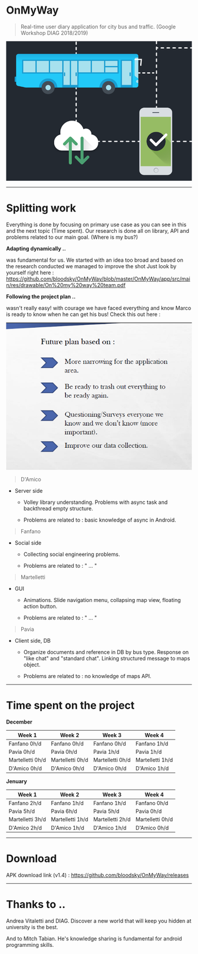 # OnMyWay

> Real-time user diary application for city bus and traffic. (Google Workshop DIAG 2018/2019)

![alt text](https://github.com/bloodsky/OnMyWay/blob/master/OnMyWay/app/src/main/res/drawable/asd.png)

---

# Splitting work


Everything is done by focusing on primary use case as you can see in this and the next topic (Time spent).
Our research is done all on library, API and problems related to our main goal. (Where is my bus?)


**Adapting dynamically ..**

was fundamental for us. We started with an idea too broad and based on the research conducted we managed to improve the shot
Just look by yourself right here : https://github.com/bloodsky/OnMyWay/blob/master/OnMyWay/app/src/main/res/drawable/On%20my%20way%20team.pdf


**Following the project plan ..**

wasn't really easy! with courage we have faced everything and know Marco is ready to know when he can get his bus!
Check this out here : 



![alt text](https://github.com/bloodsky/OnMyWay/blob/master/OnMyWay/app/src/main/res/drawable/screen8.png)




> D'Amico

- Server side

  - Volley library understanding. Problems with async task and backthread empty structure.
  
  - Problems are related to : basic knowledge of async in Android. 

> Fanfano

- Social side

  - Collecting social engineering problems. 

  - Problems are related to : " ... "

> Martelletti

- GUI
  
  - Animations. Slide navigation menu, collapsing map view, floating action button.
  
  - Problems are related to : " ... "

> Pavia

- Client side, DB 

  - Organize documents and reference in DB by bus type. Response on "like chat" and "standard chat".  Linking structured message to maps object. 
  
  - Problems are related to : no knowledge of maps API.

---
# Time spent on the project

**December**

Week 1 | Week 2 | Week 3 | Week 4
------------ | ------------- | ------------- | -------------
Fanfano     0h/d | Fanfano     0h/d | Fanfano     0h/d | Fanfano     1h/d
Pavia       0h/d | Pavia       0h/d | Pavia       1h/d | Pavia       1h/d
Martelletti 0h/d | Martelletti 0h/d | Martelletti 0h/d | Martelletti 1h/d
D'Amico     0h/d | D'Amico     0h/d | D'Amico     0h/d | D'Amico     1h/d


**Jenuary**

Week 1 | Week 2 | Week 3 | Week 4
------------ | ------------- | ------------- | -------------
Fanfano     2h/d | Fanfano     1h/d | Fanfano     1h/d | Fanfano     0h/d
Pavia       5h/d | Pavia       6h/d | Pavia       5h/d | Pavia       0h/d
Martelletti 3h/d | Martelletti 1h/d | Martelletti 2h/d | Martelletti 0h/d
D'Amico     2h/d | D'Amico     1h/d | D'Amico     1h/d | D'Amico     0h/d 

---

# Download

APK download link (v1.4) : https://github.com/bloodsky/OnMyWay/releases

---

# Thanks to ..

Andrea Vitaletti and DIAG. Discover a new world that will keep you hidden at university is the best.

And to Mitch Tabian. He's knowledge sharing is fundamental for android programming skills.

